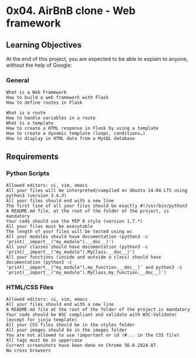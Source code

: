 # 0x04. AirBnB clone - Web framework





## Learning Objectives

At the end of this project, you are expected to be able to explain to anyone, without the help of Google:
### General

    What is a Web Framework
    How to build a web framework with Flask
    How to define routes in Flask

    What is a route
    How to handle variables in a route
    What is a template
    How to create a HTML response in Flask by using a template
    How to create a dynamic template (loops, conditions…)
    How to display in HTML data from a MySQL database

## Requirements
### Python Scripts

    Allowed editors: vi, vim, emacs
    All your files will be interpreted/compiled on Ubuntu 14.04 LTS using python3 (version 3.4.3)
    All your files should end with a new line
    The first line of all your files should be exactly #!/usr/bin/python3
    A README.md file, at the root of the folder of the project, is mandatory
    Your code should use the PEP 8 style (version 1.7.*)
    All your files must be executable
    The length of your files will be tested using wc
    All your modules should have documentation (python3 -c 'print(__import__("my_module").__doc__)')
    All your classes should have documentation (python3 -c 'print(__import__("my_module").MyClass.__doc__)')
    All your functions (inside and outside a class) should have documentation (python3 -c 'print(__import__("my_module").my_function.__doc__)' and python3 -c 'print(__import__("my_module").MyClass.my_function.__doc__)')

### HTML/CSS Files

    Allowed editors: vi, vim, emacs
    All your files should end with a new line
    A README.md file at the root of the folder of the project is mandatory
    Your code should be W3C compliant and validate with W3C-Validator (except for jinja template)
    All your CSS files should be in the styles folder
    All your images should be in the images folder
    You are not allowed to use !important or id (#... in the CSS file)
    All tags must be in uppercase
    Current screenshots have been done on Chrome 56.0.2924.87.
    No cross browsers
